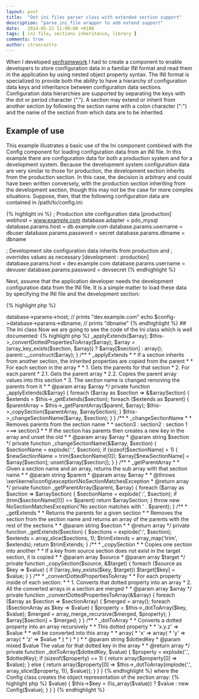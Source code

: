 ```yaml
---
layout: post
title:  "Dot ini files parser class with extended section support"
description: "parse_ini_file wrapper to add extend support"
date:   2014-05-21 11:00:00 +0100
tags: [ ini file, sections inheritance, library ]
comments: true
author: itrascastro
---
```


When I developed [xenframework](http://www.xenframework.com) I had to create a component to enable developers to store configuration data in a familiar INI format and read them in the application by using nested object property syntax. The INI format is specialized to provide both the ability to have a hierarchy of configuration data keys and inheritance between configuration data sections. Configuration data hierarchies are supported by separating the keys with the dot or period character ("."). A section may extend or inherit from another section by following the section name with a colon character (":") and the name of the section from which data are to be inherited.

## Example of use

This example illustrates a basic use of the Ini component combined with the Config component for loading configuration data from an INI file. In this example there are configuration data for both a production system and for a development system. Because the development system configuration data are very similar to those for production, the development section inherits from the production section. In this case, the decision is arbitrary and could have been written conversely, with the production section inheriting from the development section, though this may not be the case for more complex situations. Suppose, then, that the following configuration data are contained in /path/to/config.ini:

{% highlight ini %}
; Production site configuration data
[production]
webhost                  = www.example.com
database.adapter         = pdo_mysql
database.params.host     = db.example.com
database.params.username = dbuser
database.params.password = secret
database.params.dbname   = dbname

; Development site configuration data inherits from production and
; overrides values as necessary
[development : production]
database.params.host     = dev.example.com
database.params.username = devuser
database.params.password = devsecret
{% endhighlight %}

Next, assume that the application developer needs the development configuration data from the INI file. It is a simple matter to load these data by specifying the INI file and the development section:

{% highlight php %}
<?php
$config = new Ini('/path/to/config.ini', 'development');

echo $config->database->params->host;   // prints "dev.example.com"
echo $config->database->params->dbname; // prints "dbname"
{% endhighlight %}

## The Ini class

Now we are going to see the code of the Ini class which is well documented:

{% highlight php %}
<?php
class Ini extends Config
{
    /**
     * __construct
     *
     * Creates the object representation of an .ini file section
     *
     * To do that:
     *
     *      1. Creates an array from .ini file using php defined function parse_ini_file
     *      2. Apply the sections inheritance
     *      3. Dotted properties are converted to array
     *      4. Selects the section from the array
     *      5. Creates the object for that section calling the parent constructor
     *
     * @param array     $file
     * @param string    $section
     */
    public function __construct($file, $section)
    {
        $array = parse_ini_file($file, true);
        $this->_applyExtends($array);
        $this->_convertDottedPropertiesToArray($array);
        $array = (array_key_exists($section, $array)) ? $array[$section] : array();
        parent::__construct($array);
    }
    /**
     * _applyExtends
     *
     * If a section inherits from another section, the inherited properties are copied from the parent
     *
     * For each section in the array
     *
     *      1. Gets the parents for that section
     *      2. For each parent
     *          2.1. Gets the parent array
     *          2.2. Copies the parent array values into this section
     *      3. The section name is changed removing the parents from it
     *
     * @param array $array
     */
    private function _applyExtends(&$array)
    {
        foreach ($array as $section => &$arraySection) {
            $extends = $this->_getExtends($section);
            foreach ($extends as $parent) {
                $parentArray = $this->_getParentArray($parent, $array);
                $this->_copySection($parentArray, $arraySection);
            }
            $this->_changeSectionName($array, $section);
        }
    }
    /**
     * _changeSectionName
     *
     * Removes parents from the section name
     *
     *      section3 : section2 : section 1     ===> section3
     *
     * If the section has parents then creates a new key in the array and unset the old
     *
     * @param array     $array
     * @param string    $section
     */
    private function _changeSectionName(&$array, $section)
    {
        $sectionName = explode(':', $section);
        if (sizeof($sectionName) > 1) {
            $newSectionName = trim($sectionName[0]);
            $array[$newSectionName] = $array[$section];
            unset($array[$section]);
        }
    }
    /**
     * _getParentArray
     *
     * Given a section name and an array, returns the sub array with that section name
     *
     * @param string $parent
     * @param array  $array
     *
     * @throws \xen\kernel\config\exception\NoSectionMatchesException
     * @return array
     */
    private function _getParentArray($parent, $array)
    {
        foreach ($array as $section => $arraySection) {
            $sectionName = explode(':', $section);
            if (trim($sectionName[0]) == $parent) return $arraySection;
        }
        throw new NoSectionMatchesException('No section matches with ' . $parent);
    }
    /**
     * _getExtends
     *
     * Returns the parents for a given section
     *
     *      Removes the section from the section name and returns an array of the parents with the rest of the sections
     *
     * @param string $section
     *
     * @return array
     */
    private function _getExtends($section)
    {
        $sections = explode(':', $section);
        $extends = array_slice($sections, 1);
        $trimExtends = array_map('trim', $extends);
        return $trimExtends;
    }
    /**
     * _copySection
     *
     * Copies one section into another
     *
     *      If a key from source section does not exist in the target section, it is copied
     *
     * @param array $source
     * @param array $target
     */
    private function _copySection($source, &$target)
    {
        foreach ($source as $key => $value) {
            if (!array_key_exists($key, $target)) $target[$key] = $value;
        }
    }
    /**
     * _convertDottedPropertiesToArray
     *
     * For each property inside of each section:
     *
     *      1. Converts that dotted property into an array
     *      2. All the converted arrays in a section are merged
     *
     * @param array $array
     */
    private function _convertDottedPropertiesToArray(&$array)
    {
        foreach ($array as $section => $sectionArray) {
            $merged = array();
            foreach ($sectionArray as $key => $value) {
                $property = $this->_dotToArray($key, $value);
                $merged = array_merge_recursive($merged, $property);
            }
            $array[$section] = $merged;
        }
    }
    /**
     * _dotToArray
     *
     * Converts a dotted property into an array recursively
     *
     * This dotted property
     *
     *      'x.y.z' => $value
     *
     * will be converted into this array
     *
     *      array(
     *              'x' => array(
     *                      'y' => array(
     *                              'z' => $value
     *                   )
     *              )
     *      )
     *
     * @param string    $dottedKey
     * @param mixed     $value The value for that dotted key in the array
     *
     * @return array
     */
    private function _dotToArray($dottedKey, $value)
    {
        $property = explode('.', $dottedKey);
        if (sizeof($property) == 1) {
            return array($property[0] => $value);
        } else {
            return array($property[0] => $this->_dotToArray(implode('.', array_slice($property, 1)), $value));
        }
    }
}
{% endhighlight %}

where the Config class creates the object representation of the section array:

{% highlight php %}
<?php
class Config
{
    /**
     * __construct
     *
     * Recursively looks for arrays and coverts them into objects. If a key value is not an array then it will be
     * set as a property in the new object
     *
     * @param array $array The config array
     */
    public function __construct($array)
    {
        foreach($array as $key => $value)
        {
            $this->$key = (!is_array($value)) ? $value : new Config($value);
        }
    }
}
{% endhighlight %}
